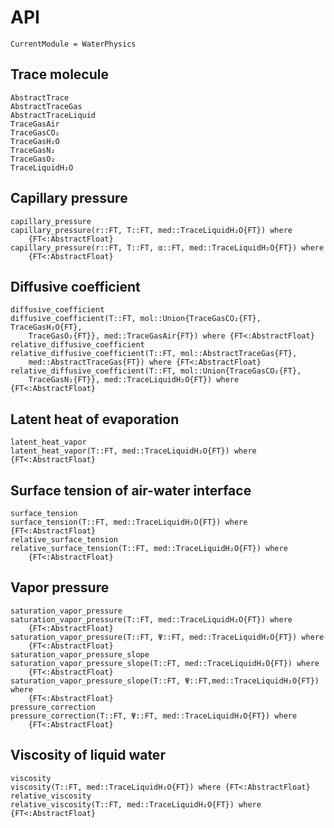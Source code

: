# API
```@meta
CurrentModule = WaterPhysics
```




## Trace molecule

```@docs
AbstractTrace
AbstractTraceGas
AbstractTraceLiquid
TraceGasAir
TraceGasCO₂
TraceGasH₂O
TraceGasN₂
TraceGasO₂
TraceLiquidH₂O
```




## Capillary pressure

```@docs
capillary_pressure
capillary_pressure(r::FT, T::FT, med::TraceLiquidH₂O{FT}) where
    {FT<:AbstractFloat}
capillary_pressure(r::FT, T::FT, α::FT, med::TraceLiquidH₂O{FT}) where
    {FT<:AbstractFloat}
```




## Diffusive coefficient

```@docs
diffusive_coefficient
diffusive_coefficient(T::FT, mol::Union{TraceGasCO₂{FT}, TraceGasH₂O{FT},
    TraceGasO₂{FT}}, med::TraceGasAir{FT}) where {FT<:AbstractFloat}
relative_diffusive_coefficient
relative_diffusive_coefficient(T::FT, mol::AbstractTraceGas{FT},
    med::AbstractTraceGas{FT}) where {FT<:AbstractFloat}
relative_diffusive_coefficient(T::FT, mol::Union{TraceGasCO₂{FT},
    TraceGasN₂{FT}}, med::TraceLiquidH₂O{FT}) where {FT<:AbstractFloat}
```




## Latent heat of evaporation

```@docs
latent_heat_vapor
latent_heat_vapor(T::FT, med::TraceLiquidH₂O{FT}) where {FT<:AbstractFloat}
```




## Surface tension of air-water interface

```@docs
surface_tension
surface_tension(T::FT, med::TraceLiquidH₂O{FT}) where {FT<:AbstractFloat}
relative_surface_tension
relative_surface_tension(T::FT, med::TraceLiquidH₂O{FT}) where
    {FT<:AbstractFloat}
```




## Vapor pressure

```@docs
saturation_vapor_pressure
saturation_vapor_pressure(T::FT, med::TraceLiquidH₂O{FT}) where
    {FT<:AbstractFloat}
saturation_vapor_pressure(T::FT, Ψ::FT, med::TraceLiquidH₂O{FT}) where
    {FT<:AbstractFloat}
saturation_vapor_pressure_slope
saturation_vapor_pressure_slope(T::FT, med::TraceLiquidH₂O{FT}) where
    {FT<:AbstractFloat}
saturation_vapor_pressure_slope(T::FT, Ψ::FT,med::TraceLiquidH₂O{FT}) where
    {FT<:AbstractFloat}
pressure_correction
pressure_correction(T::FT, Ψ::FT, med::TraceLiquidH₂O{FT}) where
    {FT<:AbstractFloat}
```




## Viscosity of liquid water

```@docs
viscosity
viscosity(T::FT, med::TraceLiquidH₂O{FT}) where {FT<:AbstractFloat}
relative_viscosity
relative_viscosity(T::FT, med::TraceLiquidH₂O{FT}) where {FT<:AbstractFloat}
```
